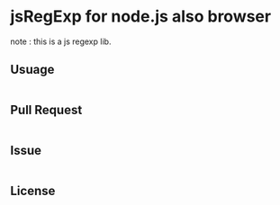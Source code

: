 # jsRegExp for node.js also  browser

note : this is a js regexp lib.

## Usuage
```
```
## Pull Request
```
```
## Issue
```
```
## License
```
```